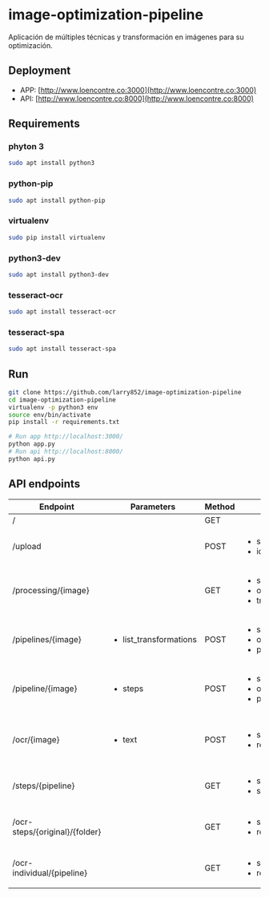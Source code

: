 # image-optimization-pipeline
Aplicación de múltiples técnicas y transformación en imágenes para su optimización.

## Deployment
- APP: [http://www.loencontre.co:3000](http://www.loencontre.co:3000)
- API: [http://www.loencontre.co:8000](http://www.loencontre.co:8000)

## Requirements

### phyton 3
```sh
sudo apt install python3
```

### python-pip
```sh
sudo apt install python-pip
```

### virtualenv
```sh
sudo pip install virtualenv
```

### python3-dev
```sh
sudo apt install python3-dev
```

### tesseract-ocr
```sh
sudo apt install tesseract-ocr
```

### tesseract-spa
```sh
sudo apt install tesseract-spa
```


## Run
```sh
git clone https://github.com/larry852/image-optimization-pipeline
cd image-optimization-pipeline
virtualenv -p python3 env
source env/bin/activate
pip install -r requirements.txt

# Run app http://localhost:3000/
python app.py
# Run api http://localhost:8000/
python api.py
```

## API endpoints

| Endpoint | Parameters | Method | Response | Description |
| --- | --- | --- | --- | --- |
| / |  | GET |  | Api root |
| /upload |  | POST | <ul><li>success</li><li>id</li></ul> | Upload new image |
| /processing/{image} |  | GET | <ul><li>success</li><li>original</li><li>transformations</li></ul> | Get trasnformations of image by id |
| /pipelines/{image} | <ul><li>list_transformations</li></ul> | POST | <ul><li>success</li><li>original</li><li>pipelines</li></ul> | Get pipelines of image by id |
| /pipeline/{image} | <ul><li>steps</li></ul> | POST | <ul><li>success</li><li>original</li><li>pipeline</li></ul> | Get specific pipeline of image by id |
| /ocr/{image} | <ul><li>text</li></ul> | POST | <ul><li>success</li><li>results</li></ul> | Get comparative ocr of all pipelines of image by id |
| /steps/{pipeline} | | GET | <ul><li>success</li><li>steps</li></ul> | Get steps of pipeline by id |
| /ocr-steps/{original}/{folder} | | GET | <ul><li>success</li><li>results</li></ul> | Get text of each step of pipeline by folder id |
| /ocr-individual/{pipeline} | | GET | <ul><li>success</li><li>results</li></ul> | Get text of pipeline by id |

